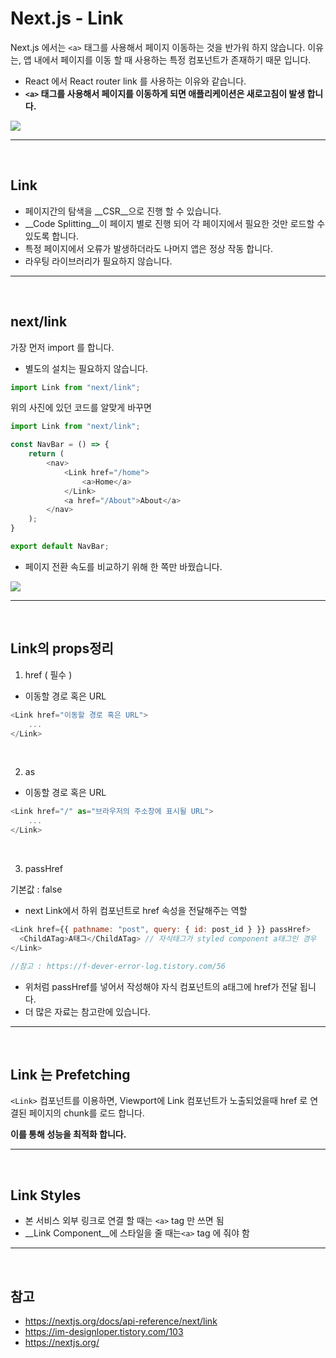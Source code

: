 # Next.js - Link
Next.js 에서는 `<a>` 태그를 사용해서 페이지 이동하는 것을 반가워 하지 않습니다.
이유는, 앱 내에서 페이지를 이동 할 때 사용하는 특정 컴포넌트가 존재하기 때문 입니다.


- React 에서 React router link 를 사용하는 이유와 같습니다.
- __`<a>` 태그를 사용해서 페이지를 이동하게 되면 애플리케이션은 새로고침이 발생 합니다.__

![](https://velog.velcdn.com/images/hoho_0815/post/8c6021df-9351-4b53-a334-af95d01c30c0/image.png)


***
<br>

## Link
- 페이지간의 탐색을 __CSR__으로 진행 할 수 있습니다.
- __Code Splitting__이 페이지 별로 진행 되어 각 페이지에서 필요한 것만 로드할 수 있도록 합니다.
- 특정 페이지에서 오류가 발생하더라도 나머지 앱은 정상 작동 합니다.
- 라우팅 라이브러리가 필요하지 않습니다.


***
<br>

## next/link
가장 먼저 import 를 합니다.
- 별도의 설치는 필요하지 않습니다.
```js
import Link from "next/link";
```

위의 사진에 있던 코드를 알맞게 바꾸면

```js
import Link from "next/link";

const NavBar = () => {
    return (
        <nav>
            <Link href="/home">
                <a>Home</a>
            </Link>
            <a href="/About">About</a>
        </nav>
    );
}

export default NavBar;
```
- 페이지 전환 속도를 비교하기 위해 한 쪽만 바꿨습니다.

![](https://velog.velcdn.com/images/hoho_0815/post/5e8de82b-34f9-4df9-8cb0-6725c1932d9a/image.gif)

***
<br>

## Link의 props정리
1. href ( 필수 ) 
- 이동할 경로 혹은 URL

```js
<Link href="이동할 경로 혹은 URL">
    ...
</Link>
```
<br>

2. as

- 이동할 경로 혹은 URL

```js
<Link href="/" as="브라우저의 주소창에 표시될 URL">
    ...
</Link>
```
<br>

3. passHref

  기본값 : false  

- next Link에서 하위 컴포넌트로 href 속성을 전달해주는 역할

```js
<Link href={{ pathname: "post", query: { id: post_id } }} passHref>
  <ChildATag>A태그</ChildATag> // 자식태그가 styled component a태그인 경우
</Link>

//참고 : https://f-dever-error-log.tistory.com/56
```
 - 위처럼 passHref를 넣어서 작성해야 자식 컴포넌트의 a태그에 href가 전달 됩니다.
 - 더 많은 자료는 참고란에 있습니다.
 
 ***
 <br>
 
## Link 는 Prefetching

`<Link>` 컴포넌트를 이용하면, Viewport에 Link 컴포넌트가 노출되었을때
href 로 연결된 페이지의 chunk를 로드 합니다.

__이를 통해 성능을 최적화 합니다.__
 
***
<br>

## Link Styles
- 본 서비스 외부 링크로 연결 할 때는 `<a>` tag 만 쓰면 됨
- __Link Component__에 스타일을 줄 때는`<a>` tag 에 줘야 함

***
<br>

## 참고
- https://nextjs.org/docs/api-reference/next/link
- https://im-designloper.tistory.com/103
- https://nextjs.org/